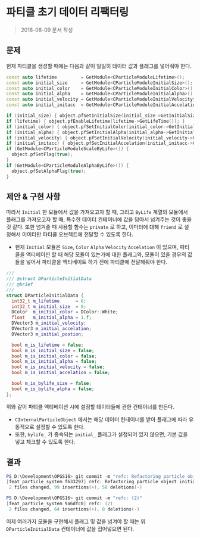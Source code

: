 # 파티클 초기 데이터 리팩터링

> 2018-08-09 문서 작성

## 문제

현재 파티클을 생성할 때에는 다음과 같이 일일히 데이터 값과 플래그를 넣어줘야 한다.

``` c++
const auto lifetime         = GetModule<CParticleModuleLifetime>();
const auto initial_size     = GetModule<CParticleModuleInitialSize>();
const auto initial_color    = GetModule<CParticleModuleInitialColor>();
const auto initial_alpha    = GetModule<CParticleModuleInitialAlpha>();
const auto initial_velocity = GetModule<CParticleModuleInitialVelocity>();
const auto initial_initacc  = GetModule<CParticleModuleInitialAccelation>();

if (initial_size) { object.pfSetInitialSize(initial_size->GetInitialSize()); }
if (lifetime) { object.pfEnableLifetime(lifetime->GetLifeTime()); }
if (initial_color) { object.pfSetInitialColor(initial_color->GetInitialColor()); };
if (initial_alpha) { object.pfSetInitialAlpha(initial_alpha->GetInitialAlpha()); };
if (initial_velocity) { object.pfSetInitialVelocity(initial_velocity->GetInitialVelocity()); }
if (initial_initacc) { object.pfSetInitialAccelation(initial_initacc->GetInitialAccelation());}
if (GetModule<CParticleModuleScaleByLife>()) {
  object.pfSetFlag(true);
}
if (GetModule<CParticleModuleAlphaByLife>()) {
  object.pfSetAlphaFlag(true);
}
```

## 제안 & 구현 사항

따라서 `Initial` 한 모듈에서 값을 가져오고자 할 때, 그리고 `ByLife` 계열의 모듈에서 플래그를 가져오고자 할 때, 특수한 데이터 컨테이너에 값을 담아서 넘겨주는 것이 좋을 것 같다. 또한 넘겨줄 때 사용할 함수는 `private` 로 하고, 이미터에 대해 `friend` 로 설정해서 이미터만 파티클 오브젝트에 전달할 수 있도록 한다.

* 현재 `Initial` 모듈은 `Size`, `Color` `Alpha` `Velocity` `Accelation` 이 있으며, 파티클을 액티베이션 할 때 해당 모듈이 있는가에 대한 플래그와, 모듈이 있을 경우의 값들을 넣어서 파티클을 액티베이트 하기 전에 파티클에 전달해줘야 한다.

``` c++
///
/// @struct DParticleInitialData
/// @brief
///
struct DParticleInitialData {
  int32_t m_lifetime      = 0;
  int32_t m_initial_size  = 0;
  DColor  m_initial_color = DColor::White;
  float   m_initial_alpha = 1.f;
  DVector3 m_initial_velocity;
  DVector3 m_initial_accelation;
  DVector3 m_initial_postion;

  bool m_is_lifetime = false;
  bool m_is_initial_size = false;
  bool m_is_initial_color = false;
  bool m_is_initial_alpha = false;
  bool m_is_initial_velocity = false;
  bool m_is_initial_accelation = false;

  bool m_is_bylife_size = false;
  bool m_is_bylife_alpha = false;
};
```

위와 같이 파티클 액티베이션 시에 설정할 데이터들에 관한 컨테이너를 만든다.

* `CInternalParticleObject` 에서는 해당 데이터 컨테이너를 받아 플래그에 따라 유동적으로 설정할 수 있도록 한다.
* 또한, `bylife_` 가 종속되는 `initial_` 플래그가 설정되어 있지 않으면, 기본 값을 넣고 체크할 수 있도록 한다.

## 결과

``` powershell
PS D:\Development\OPGS16> git commit -m "refc: Refactoring particle object initialize data forwarding"
[feat_particle_system f633297] refc: Refactoring particle object initialize data forwarding
 2 files changed, 99 insertions(+), 58 deletions(-)
```

``` powershell
PS D:\Development\OPGS16> git commit -m "refc: (2)"
[feat_particle_system 9a6dfc0] refc: (2)
 2 files changed, 64 insertions(+), 8 deletions(-)
```

이제 여러가지 모듈을 구현해서 플래그 및 값을 넘겨야 할 때는 위 `DParticleInitialData` 컨테이너에 값을 집어넣으면 된다.